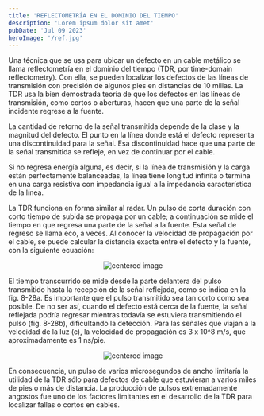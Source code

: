 ```yaml
---
title: 'REFLECTOMETRÍA EN EL DOMINIO DEL TIEMPO'
description: 'Lorem ipsum dolor sit amet'
pubDate: 'Jul 09 2023'
heroImage: '/ref.jpg'
---
```


Una técnica que se usa para ubicar un defecto en un cable metálico se llama reflectometría en el dominio del tiempo (TDR, por time-domain reflectometry). Con ella, se pueden localizar los defectos de las líneas de transmisión con precisión de algunos pies en distancias de 10 millas. La TDR usa la bien demostrada teoría de que los defectos en las líneas de transmisión, como cortos o aberturas, hacen que una parte de la señal incidente regrese a la fuente. 

La cantidad de retorno de la señal transmitida depende de la clase y la magnitud del defecto. El punto en la línea donde está el defecto representa una discontinuidad para la señal. Esa discontinuidad hace que una parte de la señal transmitida se refleje, en vez de continuar por el cable.

Si no regresa energía alguna, es decir, si la línea de transmisión y la carga están perfectamente balanceadas, la línea tiene longitud infinita o termina en una carga resistiva con impedancia igual a la impedancia característica de la línea.

La TDR funciona en forma similar al radar. Un pulso de corta duración con corto tiempo de subida se propaga por un cable; a continuación se mide el tiempo en que regresa una parte de la señal a la fuente. Esta señal de regreso se llama eco, a veces. Al conocer la velocidad de propagación por el cable, se puede calcular la distancia exacta entre el defecto y la fuente, con la siguiente ecuación:

<center> <img src="/dist.jpg" alt="centered image" > </center>

El tiempo transcurrido se mide desde la parte delantera del pulso transmitido hasta la recepción de la señal reflejada, como se indica en la fig. 8-28a. Es importante que el pulso transmitido sea tan corto como sea posible. De no ser así, cuando el defecto está cerca de la fuente, la señal reflejada podría regresar mientras todavía se estuviera transmitiendo el pulso (fig. 8-28b), dificultando la detección. Para las señales que viajan a la velocidad de la luz (c), la velocidad de propagación es 3 x 10^8 m/s, que aproximadamente es 1 ns/pie.

<center> <img src="/fig8-28.jpg" alt="centered image" > </center>

En consecuencia, un pulso de varios microsegundos de ancho limitaría la utilidad de la TDR sólo para defectos de cable que estuvieran a varios miles de pies o más de distancia. La producción de pulsos extremadamente angostos fue uno de los factores limitantes en el desarrollo de la TDR para localizar fallas o cortos en cables.